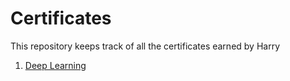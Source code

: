 # Certificates
This repository keeps track of all the certificates earned by Harry

1. [Deep Learning](https://coursera.org/share/ca36c81ab41f8f40ab83e0ac209a6096)


